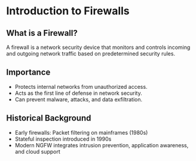 # Introduction to Firewalls

## What is a Firewall?
A firewall is a network security device that monitors and controls incoming and outgoing network traffic based on predetermined security rules.

## Importance
- Protects internal networks from unauthorized access.
- Acts as the first line of defense in network security.
- Can prevent malware, attacks, and data exfiltration.

## Historical Background
- Early firewalls: Packet filtering on mainframes (1980s)
- Stateful inspection introduced in 1990s
- Modern NGFW integrates intrusion prevention, application awareness, and cloud support
